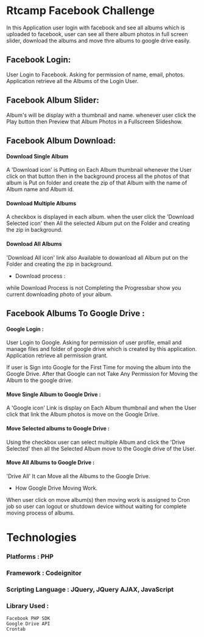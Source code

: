 # Rtcamp Facebook Challenge

In this Application user login with facebook and see all albums which is uploaded to facebook, user can see all there album photos in full screen slider, download the albums and move thre albums to google drive easily.

## Facebook Login:

User Login to Facebook. Asking for permission of name, email, photos. Application retrieve all the Albums of the Login User.

## Facebook Album Slider:

Album's will be display with a thumbnail and name. whenever user click the Play button then Preview that Album Photos in a Fullscreen Slideshow.

## Facebook Album Download:

#### Download Single Album

A 'Download icon' is Putting on Each Album thumbnail whenever the User click  on that button then in the background process all the photos of that album is Put on folder and create the zip of that Album with the name of Album name and Album id.

#### Download Multiple Albums

A checkbox is displayed in each album. when the user click the 'Download Selected icon' then All the selected Album put on the Folder and creating the zip in background.

#### Download All Albums

'Download All icon' link also Available to dowanload all Album put on the Folder and creating the zip in background.

* Download process : 

while Download Process is not Completing the Progressbar show you current downloading photo of your album.

## Facebook Albums To Google Drive :

#### Google Login : 

User Login to Google. Asking for permission of user profile, email and manage files and folder of google drive which is created by this application. Application retrieve all permission grant.

If user is Sign into Google for the First Time for moving the album into the Google Drive. After that Google can not Take Any Permission for Moving the Album to the google drive.

#### Move Single Album to Google Drive :

A 'Google icon' Link is display on Each Album thumbnail and when the User click that link the Album photos is move on the Google Drive.

#### Move Selected albums to Google Drive :

Using the checkbox user can select multiple Album and click the 'Drive Selected' then all the Selected Album move to the Google drive of the User.

#### Move All Albums to Google Drive :

'Drive All' It can Move all the Albums to the Google Drive.

* How Google Drive Moving Work.

When user click on move album(s) then moving work is assigned to Cron job so user can logout or shutdown device without waiting for complete moving process of albums.

# Technologies

### Platforms : PHP

### Framework : Codeignitor

### Scripting Language : JQuery, JQuery AJAX, JavaScript

### Library Used :

    Facebook PHP SDK 
    Google Drive API
    Crontab

